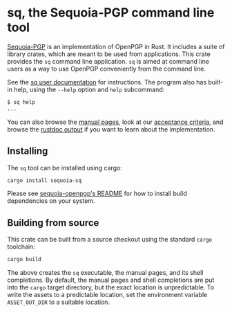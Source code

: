 # sq, the Sequoia-PGP command line tool

[Sequoia-PGP][] is an implementation of OpenPGP in Rust. It includes a
suite of library crates, which are meant to be used from applications.
This crate provides the `sq` command line application. `sq` is aimed
at command line users as a way to use OpenPGP conveniently from the
command line.

See the [sq user documentation][] for instructions. The program also has built-in
help, using the `--help` option and `help` subcommand:

~~~sh
$ sq help
...
~~~

You can also browse the [manual pages][], look at our [acceptance
criteria][], and browse the [rustdoc output][] if you want to learn about
the implementation.

[Sequoia-PGP]: https://sequoia-pgp.org/
[sq user documentation]: https://sequoia-pgp.gitlab.io/user-documentation
[manual pages]: https://sequoia-pgp.gitlab.io/sequoia-sq/man/
[acceptance criteria]: https://sequoia-pgp.gitlab.io/sequoia-sq/subplot/
[rustdoc output]: https://sequoia-pgp.gitlab.io/sequoia-sq/impl/

## Installing

The `sq` tool can be installed using cargo:

```sh
cargo install sequoia-sq
```

Please see [sequoia-openpgp's README] for how to install build
dependencies on your system.

[sequoia-openpgp's README]: https://gitlab.com/sequoia-pgp/sequoia#requirements-and-msrv

## Building from source

This crate can be built from a source checkout using the standard
`cargo` toolchain:

```sh
cargo build
```

The above creates the `sq` executable, the manual pages, and its shell
completions.  By default, the manual pages and shell completions are
put into the `cargo` target directory, but the exact location is
unpredictable.  To write the assets to a predictable location, set the
environment variable `ASSET_OUT_DIR` to a suitable location.
